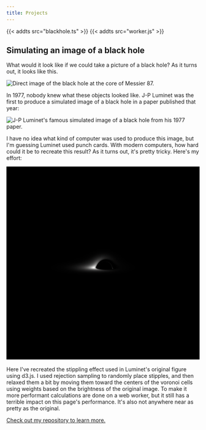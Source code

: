 ```yaml
---
title: Projects
---
```


{{< addts src="blackhole.ts" >}}
{{< addts src="worker.js" >}}

## Simulating an image of a black hole

What would it look like if we could take a picture of a black hole? As it turns
out, it looks like this.

![Direct image of the black hole at the core of Messier
87.](https://upload.wikimedia.org/wikipedia/commons/thumb/4/4f/Black_hole_-_Messier_87_crop_max_res.jpg/1920px-Black_hole_-_Messier_87_crop_max_res.jpg)

In 1977, nobody knew what these objects looked like. J-P Luminet was the first
to produce a simulated image of a black hole in a paper published that year:

![J-P Luminet's famous simulated image of a black hole from his 1977
paper.](luminet.png)

I have no idea what kind of computer was used to produce this image, but I'm
guessing Luminet used punch cards. With modern computers, how hard could it be
to recreate this result? As it turns out, it's pretty tricky. Here's my effort:

![My simulated image of a black hole.](https://raw.githubusercontent.com/peytondmurray/bhsim/main/blackhole.png)

Here I've recreated the stippling effect used in Luminet's original figure using
d3.js. I used rejection sampling to randomly place stipples, and then relaxed
them a bit by moving them toward the centers of the voronoi cells using weights
based on the brightness of the original image. To make it more performant
calculations are done on a web worker, but it still has a terrible impact on
this page's performance. It's also not anywhere near as pretty as the original.

<canvas id="canvas" />

[Check out my repository to learn more.](https://github.com/peytondmurray/bhsim)
